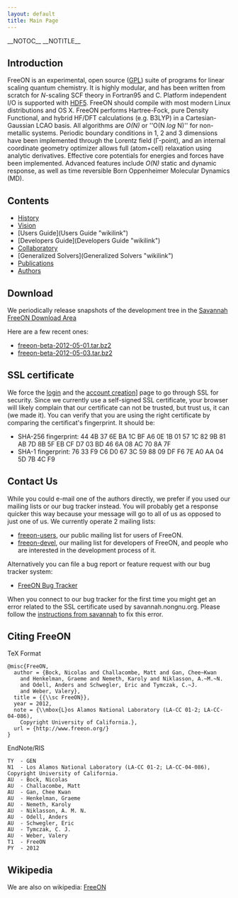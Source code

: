 ```yaml
---
layout: default
title: Main Page
---
```


\_\_NOTOC\_\_ \_\_NOTITLE\_\_

Introduction
------------

FreeON is an experimental, open source ([GPL](http://www.gnu.org/licenses/gpl.html)) suite of programs for linear scaling quantum chemistry. It is highly modular, and has been written from scratch for *N*-scaling SCF theory in Fortran95 and C. Platform independent I/O is supported with [HDF5](http://www.hdfgroup.org/HDF5/). FreeON should compile with most modern Linux distributions and OS X. FreeON performs Hartree-Fock, pure Density Functional, and hybrid HF/DFT calculations (e.g. B3LYP) in a Cartesian-Gaussian LCAO basis. All algorithms are *O(N)* or ''O(N *log* N)'' for non-metallic systems. Periodic boundary conditions in 1, 2 and 3 dimensions have been implemented through the Lorentz field (Γ-point), and an internal coordinate geometry optimizer allows full (atom+cell) relaxation using analytic derivatives. Effective core potentials for energies and forces have been implemented. Advanced features include *O(N)* static and dynamic response, as well as time reversible Born Oppenheimer Molecular Dynamics (MD).

Contents
--------

-   [History](History "wikilink")
-   [Vision](Vision "wikilink")
-   [Users Guide](Users Guide "wikilink")
-   [Developers Guide](Developers Guide "wikilink")
-   [Collaboratory](Collaboratory "wikilink")
-   [Generalized Solvers](Generalized Solvers "wikilink")
-   [Publications](Publications "wikilink")
-   [Authors](Authors "wikilink")

Download
--------

We periodically release snapshots of the development tree in the [Savannah FreeON Download Area](http://savannah.nongnu.org/files/?group=freeon)

Here are a few recent ones:

-   [freeon-beta-2012-05-01.tar.bz2](http://download.savannah.gnu.org/releases/freeon/freeon-beta-2012-05-01.tar.bz2)
-   [freeon-beta-2012-05-03.tar.bz2](http://download.savannah.gnu.org/releases/freeon/freeon-beta-2012-05-03.tar.bz2)

SSL certificate
---------------

We force the [login](Special:UserLogin "wikilink") and the [account creation](https://www.freeon.org/index.php?title=Special:UserLogin&type=signup)] page to go through SSL for security. Since we currently use a self-signed SSL certificate, your browser will likely complain that our certificate can not be trusted, but trust us, it can (we made it). You can verify that you are using the right certificate by comparing the certificat's fingerprint. It should be:

-   SHA-256 fingerprint: 44 4B 37 6E BA 1C BF A6 0E 1B 01 57 1C 82 9B 81 AB 7D 8B 5F EB CF D7 03 BD 46 6A 08 AC 70 8A 7F
-   SHA-1 fingerprint: 76 33 F9 C6 D0 67 3C 59 88 09 DF F6 7E A0 AA 04 5D 7B 4C F9

Contact Us
----------

While you could e-mail one of the authors directly, we prefer if you used our mailing lists or our bug tracker instead. You will probably get a response quicker this way because your message will go to all of us as opposed to just one of us. We currently operate 2 mailing lists:

-   [freeon-users](http://lists.nongnu.org/mailman/listinfo/freeon-users), our public mailing list for users of FreeON.
-   [freeon-devel](http://lists.nongnu.org/mailman/listinfo/freeon-devel), our mailing list for developers of FreeON, and people who are interested in the development process of it.

Alternatively you can file a bug report or feature request with our bug tracker system:

-   [FreeON Bug Tracker](https://savannah.nongnu.org/bugs/?group=freeon)

When you connect to our bug tracker for the first time you might get an error related to the SSL certificate used by savannah.nongnu.org. Please follow the [instructions from savannah](http://savannah.nongnu.org/tls/tutorial/) to fix this error.

Citing FreeON
-------------

TeX Format

    @misc{FreeON,
      author = {Bock, Nicolas and Challacombe, Matt and Gan, Chee~Kwan
        and Henkelman, Graeme and Nemeth, Karoly and Niklasson, A.~M.~N.
        and Odell, Anders and Schwegler, Eric and Tymczak, C.~J.
        and Weber, Valery},
      title = {{\\sc FreeON}},
      year = 2012,
      note = {\\mbox{L}os Alamos National Laboratory (LA-CC 01-2; LA-CC-04-086),
        Copyright University of California.},
      url = {http://www.freeon.org/}
    }

EndNote/RIS

    TY  - GEN
    N1  - Los Alamos National Laboratory (LA-CC 01-2; LA-CC-04-086), Copyright University of California.
    AU  - Bock, Nicolas
    AU  - Challacombe, Matt
    AU  - Gan, Chee Kwan
    AU  - Henkelman, Graeme
    AU  - Nemeth, Karoly
    AU  - Niklasson, A. M. N.
    AU  - Odell, Anders
    AU  - Schwegler, Eric
    AU  - Tymczak, C. J.
    AU  - Weber, Valery
    T1  - FreeON
    PY  - 2012

Wikipedia
---------

We are also on wikipedia: [FreeON](http://en.wikipedia.org/wiki/FreeON)
